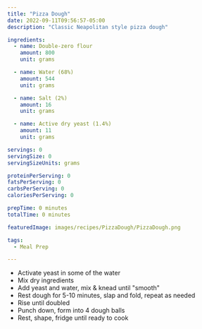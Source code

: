 ```yaml
---
title: "Pizza Dough"
date: 2022-09-11T09:56:57-05:00
description: "Classic Neapolitan style pizza dough"

ingredients:
  - name: Double-zero flour
    amount: 800
    unit: grams

  - name: Water (68%)
    amount: 544
    unit: grams

  - name: Salt (2%)
    amount: 16
    unit: grams

  - name: Active dry yeast (1.4%)
    amount: 11
    unit: grams

servings: 0
servingSize: 0
servingSizeUnits: grams

proteinPerServing: 0
fatsPerServing: 0
carbsPerServing: 0
caloriesPerServing: 0

prepTime: 0 minutes
totalTime: 0 minutes

featuredImage: images/recipes/PizzaDough/PizzaDough.png

tags:
  - Meal Prep

---
```


- Activate yeast in some of the water
- Mix dry ingredients
- Add yeast and water, mix &amp; knead until "smooth"
- Rest dough for 5-10 minutes, slap and fold, repeat as needed
- Rise until doubled
- Punch down, form into 4 dough balls
- Rest, shape, fridge until ready to cook